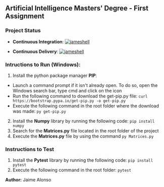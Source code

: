 ## Artificial Intelligence Masters' Degree - First Assignment ##

### Project Status ###

- **Continuous Integration**: [![jameshell](https://circleci.com/gh/jameshell/matrices.svg?style=svg)](https://app.circleci.com/pipelines/github/jameshell)

- **Continuous Delivery**: [![jameshell](https://circleci.com/gh/jameshell/matrices.svg?style=svg)](https://app.circleci.com/pipelines/github/jameshell)

### Intructions to Run (Windows): ###

1. Install the python package manager **PIP**:
  - Launch a command prompt if it isn't already open. To do so, open the Windows search bar, type cmd and click on the icon
  - Run the following command to download the get-pip.py file: ```curl https://bootstrap.pypa.io/get-pip.py -o get-pip.py```
  - Execute the following command in the root folder where the download was made: ```py get-pip.py```
  
2. Install the **Numpy** library by running the following code: ```pip install numpy```
3. Search for the **Matrices.py** file located in the root folder of the project
4. Execute the **Matrices.py** file by using the command ```py Matrices.py```

### Instructions to Test

1. Install the **Pytest** library by running the following code: ```pip install pytest```
2. Execute the following command in the root folder: ```pytest```

**Author:** Jaime Alonso 
